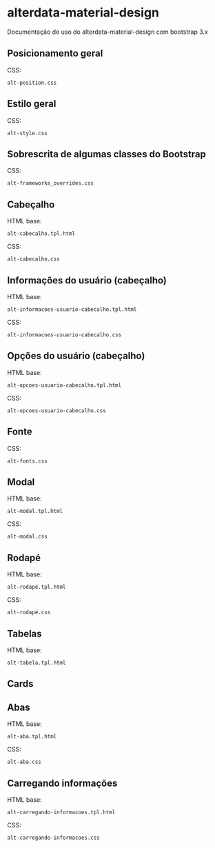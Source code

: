 # alterdata-material-design

Documentação de uso do alterdata-material-design com bootstrap 3.x

## Posicionamento geral

CSS:

```
alt-position.css
```

## Estilo geral

CSS:

```
alt-style.css
```

## Sobrescrita de algumas classes do Bootstrap

CSS:

```
alt-frameworks_overrides.css
```

## Cabeçalho

HTML base:

```
alt-cabecalho.tpl.html
```

CSS:

```
alt-cabecalho.css
```

## Informações do usuário (cabeçalho)

HTML base:

```
alt-informacoes-usuario-cabecalho.tpl.html
```

CSS:

```
alt-informacoes-usuario-cabecalho.css
```

## Opções do usuário (cabeçalho)

HTML base:

```
alt-opcoes-usuario-cabecalho.tpl.html
```

CSS:

```
alt-opcoes-usuario-cabecalho.css
```

## Fonte

CSS:

```
alt-fonts.css
```

## Modal

HTML base:

```
alt-modal.tpl.html
```

CSS:

```
alt-modal.css
```

## Rodapé

HTML base:

```
alt-rodapé.tpl.html
```

CSS:

```
alt-rodapé.css
```

## Tabelas

HTML base:

```
alt-tabela.tpl.html
```

## Cards



## Abas

HTML base:

```
alt-aba.tpl.html
```

CSS:

```
alt-aba.css
```

## Carregando informações

HTML base:

```
alt-carregando-informacoes.tpl.html
```

CSS:

```
alt-carregando-informacoes.css
```
